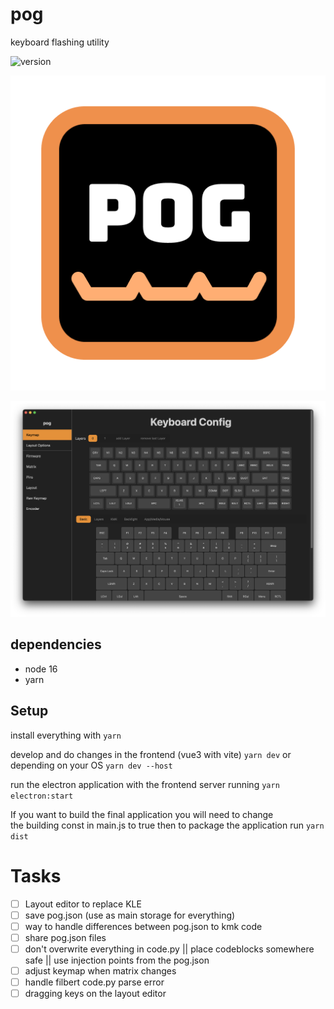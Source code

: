 # pog 
keyboard flashing utility

![version](https://badgen.net/badge/version/v0.0.9/green )

![logo](build/icon.png?raw=true)

![preview](src/assets/pog-thumbnail.png?raw=true)

## dependencies
* node 16
* yarn

## Setup
install everything with 
`yarn`

develop and do changes in the frontend (vue3 with vite)
`yarn dev`
or depending on your OS
`yarn dev --host`

run the electron application with the frontend server running
`yarn electron:start`


If you want to build the final application you will need to change \
the building const in main.js to true
then to package the application run
`yarn dist`

# Tasks

- [ ] Layout editor to replace KLE
- [ ] save pog.json (use as main storage for everything)
- [ ] way to handle differences between pog.json to kmk code
- [ ] share pog.json files
- [ ] don't overwrite everything in code.py || place codeblocks somewhere safe || use injection points from the pog.json
- [ ] adjust keymap when matrix changes
- [ ] handle filbert code.py parse error
- [ ] dragging keys on the layout editor